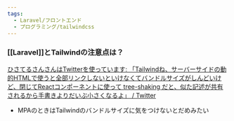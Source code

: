 ```yaml
---
tags:
  - Laravel/フロントエンド
  - プログラミング/tailwindcss
---
```


### [[Laravel]]とTailwindの注意点は？
[ひさてるさんさんはTwitterを使っています: 「Tailwindね、サーバーサイドの動的HTMLで使うと全部リンクしないといけなくてバンドルサイズがしんどいけど、閉じてReactコンポーネントに使って tree-shaking だと、似た記述が共有されるから手書きよりだいぶ小さくなるよ」 / Twitter](https://twitter.com/tanakahisateru/status/1661734905074814981)
- MPAのときはTailwindのバンドルサイズに気をつけないとだめみたい